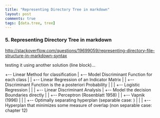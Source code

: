 ```yaml
---
title: "Representing Directory Tree in markdown"
layout: post
comments: true
tags: [data.tree, tree]
---
```



### 5. Representing Directory Tree in markdown

<http://stackoverflow.com/questions/19699059/representing-directory-file-structure-in-markdown-syntax>

testing it using another solution (line block)...

+-- Linear Method for classification
| +-- Model Discriminant Function for each class
| | +-- Linear Regression of an Indicator Matrix
| | +-- Discriminant Function is the a posteriori Probability
| | | +-- Logistic Regression
| | | +-- Linear Discriminant Analysis
| +-- Model the decision Boundaries directly
| | +-- Perceptron (Rosenblatt 1958)
| | +-- Vapnik (1996)
| | | +-- Optimally separating hyperplan (separable case: )
| | | +-- Hyperplan that minimizes some measure of overlap (non separable case: chapter 12)
